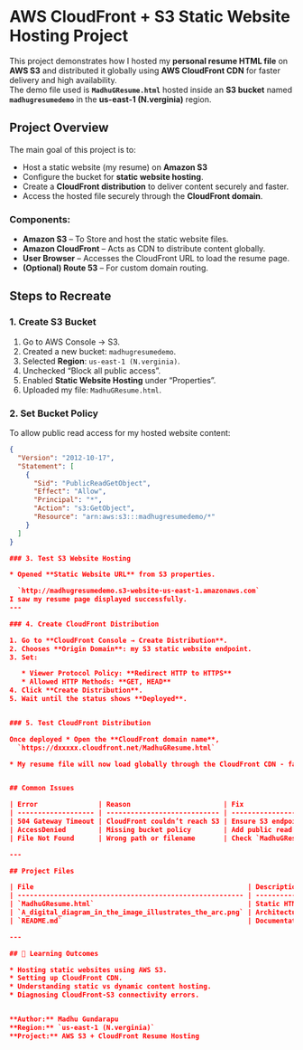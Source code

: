 
# AWS CloudFront + S3 Static Website Hosting Project

This project demonstrates how I hosted my **personal resume HTML file** on **AWS S3** and distributed it globally using **AWS CloudFront CDN** for faster delivery and high availability.  
The demo file used is **`MadhuGResume.html`** hosted inside an **S3 bucket** named **`madhugresumedemo`** in the **us-east-1 (N.verginia)** region.


## Project Overview

The main goal of this project is to:
- Host a static website (my resume) on **Amazon S3**
- Configure the bucket for **static website hosting**.
- Create a **CloudFront distribution** to deliver content securely and faster.
- Access the hosted file securely through the **CloudFront domain**.


### Components:
- **Amazon S3** – To Store and host the static website files.
- **Amazon CloudFront** – Acts as CDN to distribute content globally.
- **User Browser** – Accesses the CloudFront URL to load the resume page.
- **(Optional) Route 53** – For custom domain routing.


## Steps to Recreate

### 1. Create S3 Bucket
1. Go to AWS Console → S3.
2. Created a new bucket: `madhugresumedemo`.
3. Selected **Region**: `us-east-1 (N.verginia)`.
4. Unchecked “Block all public access”.
5. Enabled **Static Website Hosting** under “Properties”.
6. Uploaded my file: `MadhuGResume.html`.


### 2. Set Bucket Policy
To allow public read access for my hosted website content:

```json
{
  "Version": "2012-10-17",
  "Statement": [
    {
      "Sid": "PublicReadGetObject",
      "Effect": "Allow",
      "Principal": "*",
      "Action": "s3:GetObject",
      "Resource": "arn:aws:s3:::madhugresumedemo/*"
    }
  ]
}

### 3. Test S3 Website Hosting

* Opened **Static Website URL** from S3 properties.

  `http://madhugresumedemo.s3-website-us-east-1.amazonaws.com`
I saw my resume page displayed successfully.
---

### 4. Create CloudFront Distribution

1. Go to **CloudFront Console → Create Distribution**.
2. Chooses **Origin Domain**: my S3 static website endpoint.
3. Set:

   * Viewer Protocol Policy: **Redirect HTTP to HTTPS**
   * Allowed HTTP Methods: **GET, HEAD**
4. Click **Create Distribution**.
5. Wait until the status shows **Deployed**.


### 5. Test CloudFront Distribution

Once deployed * Open the **CloudFront domain name**,
  `https://dxxxxx.cloudfront.net/MadhuGResume.html`

* My resume file will now load globally through the CloudFront CDN - faster and more secure!


## Common Issues

| Error               | Reason                       | Fix                                                              |
| ------------------- | ---------------------------- | ---------------------------------------------------------------- |
| 504 Gateway Timeout | CloudFront couldn’t reach S3 | Ensure S3 endpoint is **static website endpoint** not bucket URL |
| AccessDenied        | Missing bucket policy        | Add public read permission in bucket policy                      |
| File Not Found      | Wrong path or filename       | Check `MadhuGResume.html` case sensitivity                       |

---

## Project Files

| File                                                     | Description              |
| -------------------------------------------------------- | ------------------------ |
| `MadhuGResume.html`                                      | Static HTML Resume Page  |
| `A_digital_diagram_in_the_image_illustrates_the_arc.png` | Architecture Diagram     |
| `README.md`                                              | Documentation for GitHub |

---

## 🧠 Learning Outcomes

* Hosting static websites using AWS S3.
* Setting up CloudFront CDN.
* Understanding static vs dynamic content hosting.
* Diagnosing CloudFront-S3 connectivity errors.


**Author:** Madhu Gundarapu
**Region:** `us-east-1 (N.verginia)`
**Project:** AWS S3 + CloudFront Resume Hosting
